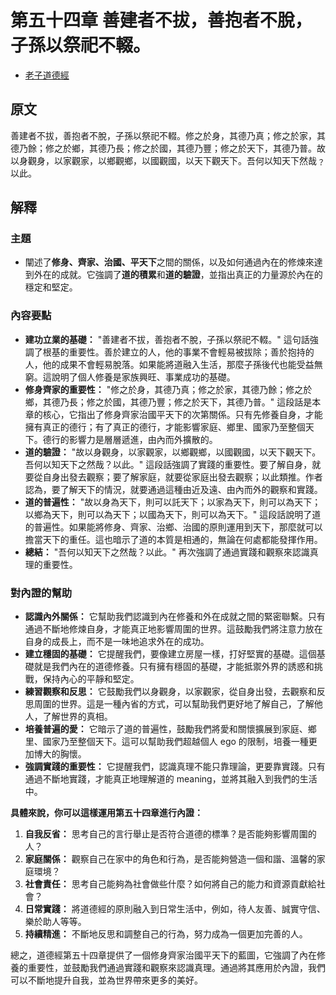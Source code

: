 # 第五十四章 善建者不拔，善抱者不脫，子孫以祭祀不輟。
- [老子道德經](https://www.daodejing.org/)


## 原文
善建者不拔，善抱者不脫，子孫以祭祀不輟。修之於身，其德乃真；修之於家，其德乃餘；修之於鄉，其德乃長；修之於國，其德乃豐；修之於天下，其德乃普。故以身觀身，以家觀家，以鄉觀鄉，以國觀國，以天下觀天下。吾何以知天下然哉﹖以此。

## 解釋
### 主題
- 闡述了**修身、齊家、治國、平天下**之間的關係，以及如何通過內在的修煉來達到外在的成就。它強調了**道的積累**和**道的驗證**，並指出真正的力量源於內在的穩定和堅定。

### 內容要點
*   **建功立業的基礎：** "善建者不拔，善抱者不脫，子孫以祭祀不輟。"  這句話強調了根基的重要性。善於建立的人，他的事業不會輕易被拔除；善於抱持的人，他的成果不會輕易脫落。如果能將道融入生活，那麼子孫後代也能受益無窮。這說明了個人修養是家族興旺、事業成功的基礎。
*   **修身齊家的重要性：** "修之於身，其德乃真；修之於家，其德乃餘；修之於鄉，其德乃長；修之於國，其德乃豐；修之於天下，其德乃普。"  這段話是本章的核心，它指出了修身齊家治國平天下的次第關係。只有先修養自身，才能擁有真正的德行；有了真正的德行，才能影響家庭、鄉里、國家乃至整個天下。德行的影響力是層層遞進，由內而外擴散的。
*   **道的驗證：** "故以身觀身，以家觀家，以鄉觀鄉，以國觀國，以天下觀天下。吾何以知天下之然哉？以此。"  這段話強調了實踐的重要性。要了解自身，就要從自身出發去觀察；要了解家庭，就要從家庭出發去觀察；以此類推。作者認為，要了解天下的情況，就要通過這種由近及遠、由內而外的觀察和實踐。
*   **道的普遍性：**  "故以身為天下，則可以託天下；以家為天下，則可以為天下；以鄉為天下，則可以為天下；以國為天下，則可以為天下。"  這段話說明了道的普遍性。如果能將修身、齊家、治鄉、治國的原則運用到天下，那麼就可以擔當天下的重任。這也暗示了道的本質是相通的，無論在何處都能發揮作用。
*   **總結：** "吾何以知天下之然哉？以此。"  再次強調了通過實踐和觀察來認識真理的重要性。

### 對內證的幫助
*   **認識內外關係：** 它幫助我們認識到內在修養和外在成就之間的緊密聯繫。只有通過不斷地修煉自身，才能真正地影響周圍的世界。這鼓勵我們將注意力放在自身的成長上，而不是一味地追求外在的成功。
*   **建立穩固的基礎：** 它提醒我們，要像建立房屋一樣，打好堅實的基礎。這個基礎就是我們內在的道德修養。只有擁有穩固的基礎，才能抵禦外界的誘惑和挑戰，保持內心的平靜和堅定。
*   **練習觀察和反思：** 它鼓勵我們以身觀身，以家觀家，從自身出發，去觀察和反思周圍的世界。這是一種內省的方式，可以幫助我們更好地了解自己，了解他人，了解世界的真相。
*   **培養普遍的愛：** 它暗示了道的普遍性，鼓勵我們將愛和關懷擴展到家庭、鄉里、國家乃至整個天下。這可以幫助我們超越個人 ego 的限制，培養一種更加博大的胸懷。
*   **強調實踐的重要性：** 它提醒我們，認識真理不能只靠理論，更要靠實踐。只有通過不斷地實踐，才能真正地理解道的 meaning，並將其融入到我們的生活中。

**具體來說，你可以這樣運用第五十四章進行內證：**

1.  **自我反省：** 思考自己的言行舉止是否符合道德的標準？是否能夠影響周圍的人？
2.  **家庭關係：** 觀察自己在家中的角色和行為，是否能夠營造一個和諧、溫馨的家庭環境？
3.  **社會責任：** 思考自己能夠為社會做些什麼？如何將自己的能力和資源貢獻給社會？
4.  **日常實踐：** 將道德經的原則融入到日常生活中，例如，待人友善、誠實守信、樂於助人等等。
5.  **持續精進：** 不斷地反思和調整自己的行為，努力成為一個更加完善的人。

總之，道德經第五十四章提供了一個修身齊家治國平天下的藍圖，它強調了內在修養的重要性，並鼓勵我們通過實踐和觀察來認識真理。通過將其應用於內證，我們可以不斷地提升自我，並為世界帶來更多的美好。